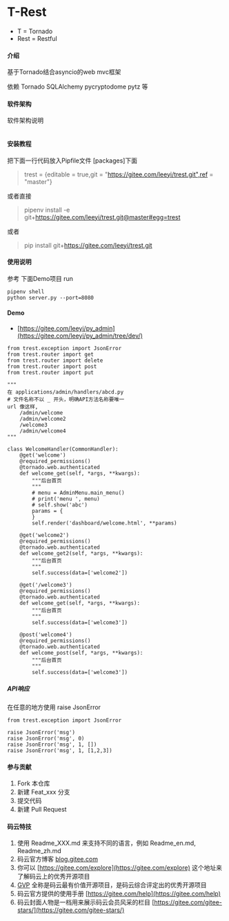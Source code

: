 # T-Rest
* T = Tornado
* Rest = Restful

#### 介绍
基于Tornado结合asyncio的web mvc框架

依赖 Tornado SQLAlchemy pycryptodome pytz 等

#### 软件架构
软件架构说明

```

```

#### 安装教程

把下面一行代码放入Pipfile文件 [packages]下面
> trest = {editable = true,git = "https://gitee.com/leeyi/trest.git",ref = "master"}

或者直接
> pipenv install -e git+https://gitee.com/leeyi/trest.git@master#egg=trest

或者
> pip install git+https://gitee.com/leeyi/trest.git

#### 使用说明
参考 下面Demo项目
run
```
pipenv shell
python server.py --port=8080
```

#### Demo
* [https://gitee.com/leeyi/py_admin](https://gitee.com/leeyi/py_admin/tree/dev/)
```
from trest.exception import JsonError
from trest.router import get
from trest.router import delete
from trest.router import post
from trest.router import put

"""
在 applications/admin/handlers/abcd.py
# 文件名称不以 _ 开头，明确API方法名称要唯一
url 像这样,
    /admin/welcome
    /admin/welcome2
    /welcome3
    /admin/welcome4
"""

class WelcomeHandler(CommonHandler):
    @get('welcome')
    @required_permissions()
    @tornado.web.authenticated
    def welcome_get(self, *args, **kwargs):
        """后台首页
        """
        # menu = AdminMenu.main_menu()
        # print('menu ', menu)
        # self.show('abc')
        params = {
        }
        self.render('dashboard/welcome.html', **params)

    @get('welcome2')
    @required_permissions()
    @tornado.web.authenticated
    def welcome_get2(self, *args, **kwargs):
        """后台首页
        """
        self.success(data=['welcome2'])

    @get('/welcome3')
    @required_permissions()
    @tornado.web.authenticated
    def welcome_get(self, *args, **kwargs):
        """后台首页
        """
        self.success(data=['welcome3'])

    @post('welcome4')
    @required_permissions()
    @tornado.web.authenticated
    def welcome_post(self, *args, **kwargs):
        """后台首页
        """
        self.success(data=['welcome3'])
```

##### API响应
在任意的地方使用 raise JsonError
```
from trest.exception import JsonError

raise JsonError('msg')
raise JsonError('msg', 0)
raise JsonError('msg', 1, [])
raise JsonError('msg', 1, [1,2,3])
```

#### 参与贡献

1. Fork 本仓库
2. 新建 Feat_xxx 分支
3. 提交代码
4. 新建 Pull Request


#### 码云特技

1. 使用 Readme\_XXX.md 来支持不同的语言，例如 Readme\_en.md, Readme\_zh.md
2. 码云官方博客 [blog.gitee.com](https://blog.gitee.com)
3. 你可以 [https://gitee.com/explore](https://gitee.com/explore) 这个地址来了解码云上的优秀开源项目
4. [GVP](https://gitee.com/gvp) 全称是码云最有价值开源项目，是码云综合评定出的优秀开源项目
5. 码云官方提供的使用手册 [https://gitee.com/help](https://gitee.com/help)
6. 码云封面人物是一档用来展示码云会员风采的栏目 [https://gitee.com/gitee-stars/](https://gitee.com/gitee-stars/)
